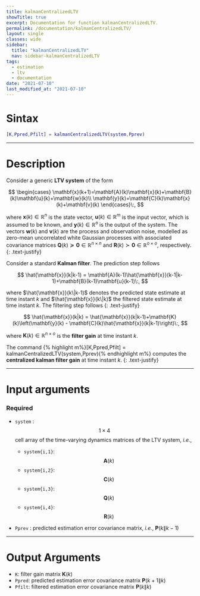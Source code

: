 ```yaml
---
title: kalmanCentralizedLTV
showTitle: true
excerpt: Documentation for function kalmanCentralizedLTV.
permalink: /documentation/kalmanCentralizedLTV/
layout: single
classes: wide
sidebar:
  title: "kalmanCentralizedLTV"
  nav: sidebar-kalmanCentralizedLTV
tags:
  - estimation
  - ltv
  - documentation
date: "2021-07-10"
last_modified_at: "2021-07-10"
---
```

# Sintax
~~~m
[K,Ppred,Pfilt] = kalmanCentralizedLTV(system,Pprev)
~~~
***

# Description
Consider a generic **LTV system** of the form

$$
\begin{cases}
\mathbf{x}(k+1)=\mathbf{A}(k)\mathbf{x}(k)+\mathbf{B}(k)\mathbf{u}(k)+\mathbf{w}(k)\\
\mathbf{y}(k)=\mathbf{C}(k)\mathbf{x}(k)+\mathbf{v}(k)
\end{cases}\:,
$$

where $\mathbf{x}(k)\in\mathbb{R}^{n}$ is the state vector, $\mathbf{u}(k)\in \mathbb{R}^{m}$ is the input vector, which is assumed to be known, and $\mathbf{y}(k)\in\mathbb{R}^{o}$ is the output of the system. The vectors $\mathbf{w}(k)$ and $\mathbf{v}(k)$ are the process and observation noise, modelled as zero-mean uncorrelated white Gaussian processes with associated covariance matrices $\mathbf{Q}(k) \succeq \mathbf{0}\in\mathbb{R}^{n\times n}$ and  $\mathbf{R}(k) \succ \mathbf{0}\in\mathbb{R}^{o\times o}$, respectively.
{: .text-justify}

Consider a standard **Kalman filter**. The prediction step follows

$$
\hat{\mathbf{x}}(k|k-1) = \mathbf{A}(k-1)\hat{\mathbf{x}}(k-1|k-1)+\mathbf{B}(k-1)\mathbf{u}(k-1)\:,
$$

where $\hat{\mathbf{x}}(k\|k-1)$ denotes the predicted state estimate at time instant $k$ and $\hat{\mathbf{x}}(k\|k)$ the filtered state estimate at time instant $k$. The filtering step follows
{: .text-justify}

$$
\hat{\mathbf{x}}(k|k) = \hat{\mathbf{x}}(k|k-1)+\mathbf{K}(k)\left(\mathbf{y}(k) - \mathbf{C}(k)\hat{\mathbf{x}}(k|k-1)\right)\:,
$$

where $\mathbf{K}(k)\in\mathbb{R}^{n\times o}$ is the **filter gain** at time instant $k$.

The command
{% highlight m%}[K,Ppred,Pfilt] = kalmanCentralizedLTV(system,Pprev){% endhighlight m%} computes the **centralized kalman filter gain** at time instant $k$.
{: .text-justify}

***

# Input arguments
### Required
-  ```system``` : $$1\times 4$$ cell array of the time-varying dynamics matrices of the LTV system, <i>i.e.</i>,
    - ```system{i,1}```: $$\mathbf{A}(k)$$
    - ```system{i,2}```: $$\mathbf{C}(k)$$
    - ```system{i,3}```: $$\mathbf{Q}(k)$$
    - ```system{i,4}```: $$\mathbf{R}(k)$$

-  ```Pprev``` : predicted estimation error covariance matrix, <i>i.e.</i>, $\mathbf{P}(k\|k-1)$

***

# Output Arguments

- ```K```: filter gain matrix $\mathbf{K}(k)$
- ```Ppred```: predicted estimation error covariance matrix $\mathbf{P}(k+1\|k)$
- ```Pfilt```: filtered estimation error covariance matrix $\mathbf{P}(k\|k)$

